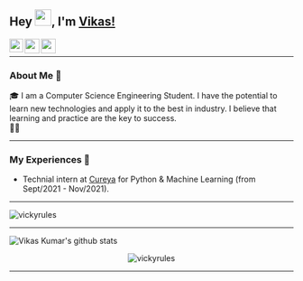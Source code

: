 ## Hey <img src="https://github.com/TheDudeThatCode/TheDudeThatCode/blob/master/Assets/Hi.gif" width="29px">, I'm [Vikas!](https://vickyrules.github.io/vikas_kumar/) 



<a href="https://www.linkedin.com/in/vikas-kumar-9151b7191">

  <img align="left" width="24px" src="https://cdn.jsdelivr.net/npm/simple-icons@v3/icons/linkedin.svg"  />

</a>


  


<a href="mailto:vickyrules1705@gmail.com">

  <img align="left" width="26px" src="https://cdn.jsdelivr.net/npm/simple-icons@v3/icons/gmail.svg" />

</a>
<a href="https://twitter.com/i_m_Vikas__?t=IibbhZn45IWi7uVrMjv9uA&s=09">
  <img align="left" width="26px" src="https://cdn.jsdelivr.net/npm/simple-icons@v3/icons/twitter.svg" />
</a> 





<br>
<hr>

### About Me 🚀
🎓 I am a Computer Science Engineering Student. I have the potential to learn new technologies and apply it to the best in industry. I believe that learning and practice are the key to success. </br>
👨‍💻 

<hr>

### My Experiences 🙌
- Technial intern at [Cureya](https://cureya.in/) for  Python & Machine Learning (from Sept/2021 -  Nov/2021).

<hr>

<!--### Honors & Awards 🏅 -->
<p align="left"><img align="left" src="https://github-readme-stats.vercel.app/api/top-langs?username=vickyrules&show_icons=true&locale=en&layout=compact" alt="vickyrules" /></p>
<P ></p>
<br>
<hr>

![Vikas Kumar's github stats](https://github-readme-stats.vercel.app/api?username=vickyrules&show_icons=true)
<p  &nbsp; align="center"> <img src="https://komarev.com/ghpvc/?username=vickyrules&label=Profile%20views&color=0e75b6&style=flat" alt="vickyrules" /> </p>
<hr>
